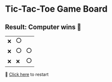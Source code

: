 # Tic-Tac-Toe Game Board
## Result: Computer wins 🤖
|   |   |   |
|---|---|---|
|❌ |⭕ |  |
|❌ |⭕ |⭕ |
|❌ |❌ |⭕ |

🔄 [Click here](EEEEEEEEE.md) to restart